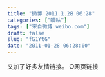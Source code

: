 ```yaml
---
title: "微博 2011.1.28 06:28"
categories: ["嘀咕"]
tags: ["来自微博 weibo.com"]
draft: false
slug: "fG1YtG"
date: "2011-01-28 06:28:00"
---
```


<p>又加了好多友情链接。 O网页链接 ​​​​</p>
